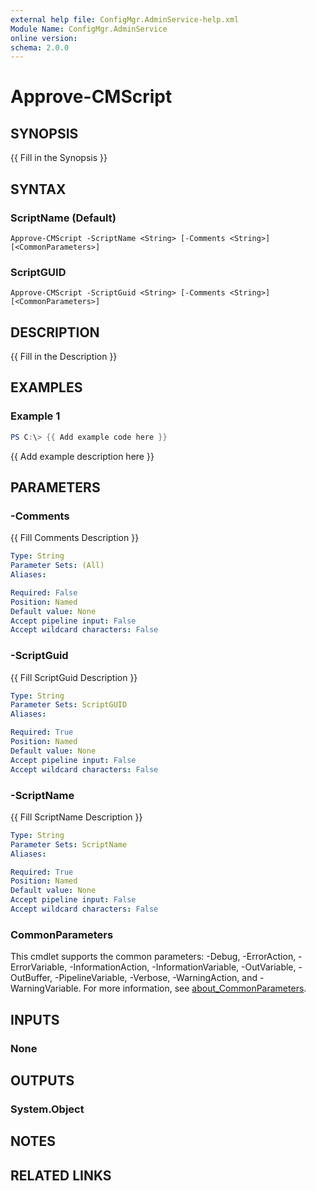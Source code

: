 ```yaml
---
external help file: ConfigMgr.AdminService-help.xml
Module Name: ConfigMgr.AdminService
online version:
schema: 2.0.0
---
```


# Approve-CMScript

## SYNOPSIS
{{ Fill in the Synopsis }}

## SYNTAX

### ScriptName (Default)
```
Approve-CMScript -ScriptName <String> [-Comments <String>] [<CommonParameters>]
```

### ScriptGUID
```
Approve-CMScript -ScriptGuid <String> [-Comments <String>] [<CommonParameters>]
```

## DESCRIPTION
{{ Fill in the Description }}

## EXAMPLES

### Example 1
```powershell
PS C:\> {{ Add example code here }}
```

{{ Add example description here }}

## PARAMETERS

### -Comments
{{ Fill Comments Description }}

```yaml
Type: String
Parameter Sets: (All)
Aliases:

Required: False
Position: Named
Default value: None
Accept pipeline input: False
Accept wildcard characters: False
```

### -ScriptGuid
{{ Fill ScriptGuid Description }}

```yaml
Type: String
Parameter Sets: ScriptGUID
Aliases:

Required: True
Position: Named
Default value: None
Accept pipeline input: False
Accept wildcard characters: False
```

### -ScriptName
{{ Fill ScriptName Description }}

```yaml
Type: String
Parameter Sets: ScriptName
Aliases:

Required: True
Position: Named
Default value: None
Accept pipeline input: False
Accept wildcard characters: False
```

### CommonParameters
This cmdlet supports the common parameters: -Debug, -ErrorAction, -ErrorVariable, -InformationAction, -InformationVariable, -OutVariable, -OutBuffer, -PipelineVariable, -Verbose, -WarningAction, and -WarningVariable. For more information, see [about_CommonParameters](http://go.microsoft.com/fwlink/?LinkID=113216).

## INPUTS

### None

## OUTPUTS

### System.Object
## NOTES

## RELATED LINKS
